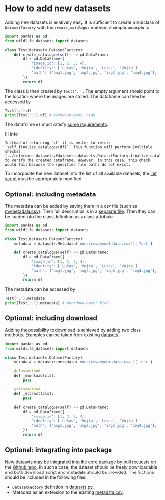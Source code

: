 # How to add new datasets

Adding new datasets is relatively easy. It is sufficient to create a subclass of `DatasetFactory` with the `create_catalogue` method. A simple example is

```python exec="true" source="above" session="run1"
import pandas as pd
from wildlife_datasets import datasets

class Test(datasets.DatasetFactory):
    def create_catalogue(self) -> pd.DataFrame:
        df = pd.DataFrame({
            'image_id': [1, 2, 3, 4],
            'identity': ['Lukas', 'Vojta', 'Lukas', 'Vojta'],
            'path': ['img1.jpg', 'img2.jpg', 'img3.jpg', 'img4.jpg'],
        })
        return df
```

The class is then created by `Test('.')`. The empty argument should point to the location where the images are stored. The dataframe can then be accessed by

```python exec="true" source="above" result="console" session="run1"
Test('.').df
print(Test('.').df) # markdown-exec: hide
```

The dataframe `df` must satisfy [some requirements](../dataframe).

!!! info

    Instead of returning `df` it is better to return `self.finalize_catalogue(df)`. This function will perform [multiple checks](../reference_datasets/#datasets.datasets.DatasetFactory.finalize_catalogue) to verify the created dataframe. However, in this case, this check would fail because the specified file paths do not exist.

To incorporate the new dataset into the list of all available datasets, the [init script](https://github.com/WildlifeDatasets/wildlife-datasets/blob/main/wildlife_datasets/datasets/__init__.py) must be appropriately modified.


## Optional: including metadata

The metadata can be added by saving them in a csv file (such as [mymetadata.csv](../csv/mymetadata.csv)). Their full description is in a [separate file](../dataframe#metadata). Then they can be loaded into the class definition as a class attribute. 

```python exec="true" source="above" session="run2"
import pandas as pd
from wildlife_datasets import datasets

class Test(datasets.DatasetFactory):
    metadata = datasets.Metadata('docs/csv/mymetadata.csv')['Test']

    def create_catalogue(self) -> pd.DataFrame:
        df = pd.DataFrame({
            'image_id': [1, 2, 3, 4],
            'identity': ['Lukas', 'Vojta', 'Lukas', 'Vojta'],
            'path': ['img1.jpg', 'img2.jpg', 'img3.jpg', 'img4.jpg'],
        })
        return df
```

The metadata can be accessed by

```python exec="true" source="above" result="console" session="run2"
Test('.').metadata
print(Test('.').metadata) # markdown-exec: hide
```

## Optional: including download

Adding the possibility to download is achieved by adding two class methods. Examples can be taken from existing [datasets](https://github.com/WildlifeDatasets/wildlife-datasets/blob/main/wildlife_datasets/datasets/datasets.py).

```python
import pandas as pd
from wildlife_datasets import datasets

class Test(datasets.DatasetFactory):
    metadata = datasets.Metadata('docs/csv/mymetadata.csv')['Test']

    @classmethod
    def _download(cls):
        pass
    
    @classmethod
    def _extract(cls):
        pass

    def create_catalogue(self) -> pd.DataFrame:
        df = pd.DataFrame({
            'image_id': [1, 2, 3, 4],
            'identity': ['Lukas', 'Vojta', 'Lukas', 'Vojta'],
            'path': ['img1.jpg', 'img2.jpg', 'img3.jpg', 'img4.jpg'],
        })
        return df
```

## Optional: integrating into package

New datasets may be integrated into the core package by pull requests on the [Github repo](https://github.com/WildlifeDatasets/wildlife-datasets). In such a case, the dataset should be freely downloadable and both download script and metadata should be provided. The fuctions should be included in the following files:

  - `DatasetFactory` definition in [datasets.py](https://github.com/WildlifeDatasets/wildlife-datasets/blob/main/wildlife_datasets/datasets/datasets.py).
  - Metadata as an extension to the existing [metadata.csv](https://github.com/WildlifeDatasets/wildlife-datasets/tree/main/wildlife_datasets/datasets).

